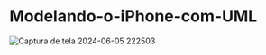 # Modelando-o-iPhone-com-UML

![Captura de tela 2024-06-05 222503](https://github.com/rfreir3/Modelando-o-iPhone-com-UML/assets/120592511/5f188de8-f6cf-4f0a-a1c3-73ab19e76858)
